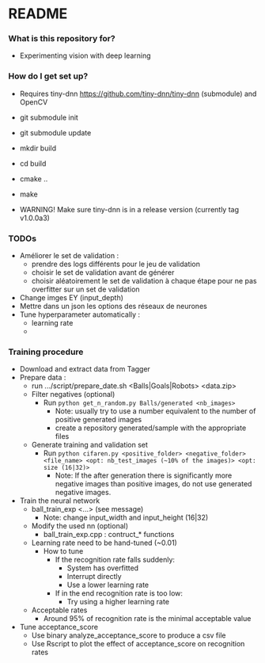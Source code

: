 # README #

### What is this repository for? ###

* Experimenting vision with deep learning

### How do I get set up? ###

* Requires tiny-dnn https://github.com/tiny-dnn/tiny-dnn (submodule) and OpenCV
* git submodule init
* git submodule update
* mkdir build
* cd build
* cmake ..
* make

* WARNING! Make sure tiny-dnn is in a release version (currently tag v1.0.0a3)

### TODOs ###

* Améliorer le set de validation :
  - prendre des logs différents pour le jeu de validation
  - choisir le set de validation avant de générer
  - choisir aléatoirement le set de validation à chaque étape pour ne pas overfitter sur un set de validation
* Change imges EY (input_depth)
* Mettre dans un json les options des réseaux de neurones
* Tune hyperparameter automatically :
  - learning rate
  - 

### Training procedure ###

- Download and extract data from Tagger
- Prepare data :
  - run .../script/prepare_date.sh <Balls|Goals|Robots> <data.zip>
  - Filter negatives (optional)
    - Run `python get_n_random.py Balls/generated <nb_images>`
      - Note: usually try to use a number equivalent to the number of positive generated images
      - create a repository generated/sample with the appropriate files
  - Generate training and validation set
    - Run `python cifaren.py <positive_folder> <negative_folder> <file_name> <opt: nb_test_images (~10% of the images)> <opt: size (16|32)>`
      - Note: If the after generation there is significantly more negative images than positive images, do not use generated negative images.
- Train the neural network
  - ball_train_exp <...> (see message)
     - Note: change input_width and input_height (16|32)
  - Modify the used nn (optional)
     - ball_train_exp.cpp : contruct_* functions
  - Learning rate need to be hand-tuned (~0.01)
    - How to tune
      - If the recognition rate falls suddenly:
        - System has overfitted
        - Interrupt directly
        - Use a lower learning rate
      - If in the end recognition rate is too low:
        - Try using a higher learning rate
  - Acceptable rates
    - Around 95% of recognition rate is the minimal acceptable value
- Tune acceptance_score
  - Use binary analyze_acceptance_score to produce a csv file
  - Use Rscript to plot the effect of acceptance_score on recognition rates
